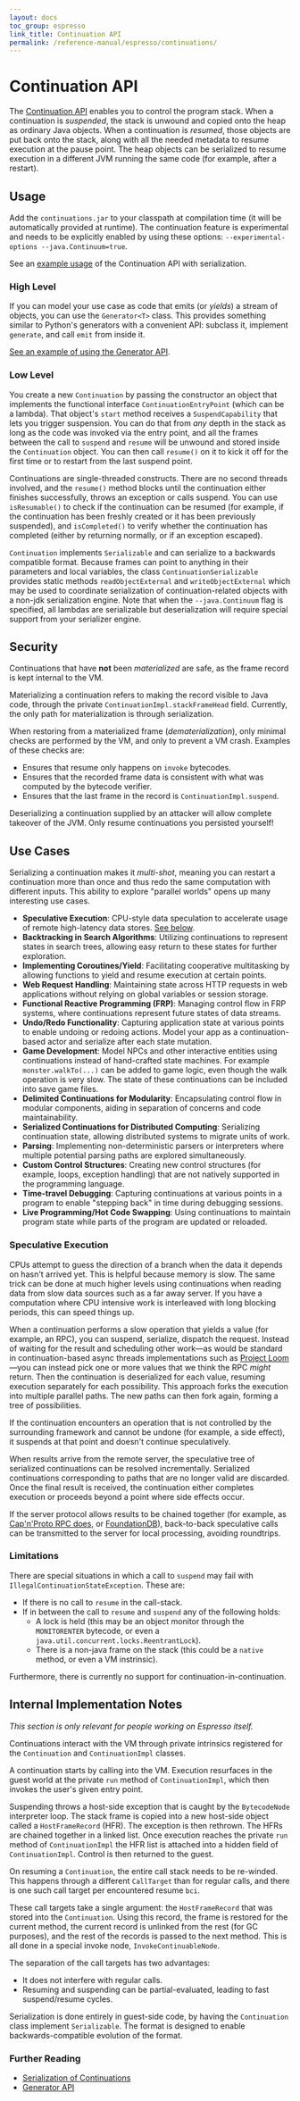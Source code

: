 ```yaml
---
layout: docs
toc_group: espresso
link_title: Continuation API
permalink: /reference-manual/espresso/continuations/
---
```


# Continuation API

The [Continuation API](https://mvnrepository.com/artifact/org.graalvm.espresso/continuations) enables you to control the program stack.
When a continuation is _suspended_, the stack is unwound and copied onto the heap as ordinary Java objects.
When a continuation is _resumed_, those objects are put back onto the stack, along with all the needed metadata to resume execution at the pause point.
The heap objects can be serialized to resume execution in a different JVM running the same code (for example, after a restart).

## Usage

Add the `continuations.jar` to your classpath at compilation time (it will be automatically provided at runtime).
The continuation feature is experimental and needs to be explicitly enabled by using these options: `--experimental-options --java.Continuum=true`.

See an [example usage](serialization.md) of the Continuation API with serialization.

### High Level

If you can model your use case as code that emits (or _yields_) a stream of objects, you can use the `Generator<T>`
class. This provides something similar to Python's generators with a convenient API:
subclass it, implement `generate`, and call `emit` from inside it.

[See an example of using the Generator API](generators.md).

### Low Level

You create a new `Continuation` by passing the constructor an object that implements the functional
interface `ContinuationEntryPoint` (which can be a lambda). That object's `start` method receives
a `SuspendCapability` that lets you trigger suspension. You can do that from _any_ depth in the stack as
long as the code was invoked via the entry point, and all the frames between the call to `suspend` and `resume` will be
unwound and stored inside the `Continuation` object. You can then call `resume()` on it to kick it off for the first
time or to restart from the last suspend point.

Continuations are single-threaded constructs. There are no second threads involved, and the `resume()` method blocks
until the continuation either finishes successfully, throws an exception or calls suspend.
You can use `isResumable()` to check if the continuation can be resumed (for example, if the continuation has been
freshly created or it has been previously suspended), and `isCompleted()` to verify whether the continuation has completed
(either by returning normally, or if an exception escaped).

`Continuation` implements `Serializable` and can serialize to a backwards compatible format. Because frames can point to
anything in their parameters and local variables, the class `ContinuationSerializable` provides static
methods `readObjectExternal` and `writeObjectExternal` which may be used to coordinate serialization of
continuation-related objects with a non-jdk serialization engine. Note that when the `--java.Continuum` flag is specified, 
all lambdas are serializable but deserialization will require special support from your serializer engine.

## Security

Continuations that have **not** been _materialized_ are safe, as the frame record is kept internal to the VM.

Materializing a continuation refers to making the record visible to Java code, through the
private `ContinuationImpl.stackFrameHead` field. Currently, the only path for materialization is through serialization.

When restoring from a materialized frame (_dematerialization_), only minimal checks are performed by the VM, and only to
prevent a VM crash. Examples of these checks are:

- Ensures that resume only happens on `invoke` bytecodes.
- Ensures that the recorded frame data is consistent with what was computed by the bytecode verifier.
- Ensures that the last frame in the record is `ContinuationImpl.suspend`.

Deserializing a continuation supplied by an attacker will allow complete takeover of the JVM. Only resume continuations
you persisted yourself!

## Use Cases

Serializing a continuation makes it _multi-shot_, meaning you can restart a continuation more than once and thus redo
the same computation with different inputs. This ability to explore "parallel worlds" opens up many interesting use
cases.

- **Speculative Execution**: CPU-style data speculation to accelerate usage of remote high-latency data
  stores. [See below](#speculative-execution).
- **Backtracking in Search Algorithms**: Utilizing continuations to represent states in search trees, allowing easy
  return to these states for further exploration.
- **Implementing Coroutines/Yield**: Facilitating cooperative multitasking by allowing functions to yield and resume
  execution at certain points.
- **Web Request Handling**: Maintaining state across HTTP requests in web applications without relying on global
  variables or session storage.
- **Functional Reactive Programming (FRP)**: Managing control flow in FRP systems, where continuations represent future
  states of data streams.
- **Undo/Redo Functionality**: Capturing application state at various points to enable undoing or redoing actions. Model
  your app as a continuation-based actor and serialize after each state mutation.
- **Game Development**: Model NPCs and other interactive entities using continuations instead of hand-crafted state
  machines. For example `monster.walkTo(...)` can be added to game logic, even though the walk operation is very slow.
  The state of these continuations can be included into save game files.
- **Delimited Continuations for Modularity**: Encapsulating control flow in modular components, aiding in separation of
  concerns and code maintainability.
- **Serialized Continuations for Distributed Computing**: Serializing continuation state, allowing distributed systems
  to migrate units of work.
- **Parsing**: Implementing non-deterministic parsers or interpreters where multiple potential parsing paths are
  explored simultaneously.
- **Custom Control Structures**: Creating new control structures (for example, loops, exception handling) that are not natively
  supported in the programming language.
- **Time-travel Debugging**: Capturing continuations at various points in a program to enable "stepping back" in time
  during debugging sessions.
- **Live Programming/Hot Code Swapping**: Using continuations to maintain program state while parts of the program are
  updated or reloaded.

### Speculative Execution

CPUs attempt to guess the direction of a branch when the data it depends on hasn't arrived yet. This is helpful because
memory is slow. The same trick can be done at much higher levels using continuations when reading data from slow data
sources such as a far away server. If you have a computation where CPU intensive work is interleaved with long blocking
periods, this can speed things up.

When a continuation performs a slow operation that yields a value (for example, an RPC), you can suspend, serialize, dispatch the request.
Instead of waiting for the result and scheduling other work—as would be standard in continuation-based async threads implementations such as [Project Loom](https://wiki.openjdk.org/display/loom/Main)—you
can instead pick one or more values that we think the RPC _might_ return.
Then the continuation is deserialized for each value, resuming execution separately for each possibility.
This approach forks the execution into multiple parallel paths. The new paths can then fork again, forming a tree of possibilities.

If the continuation encounters an operation that is not controlled by the surrounding framework and cannot be undone (for example, a side
effect), it suspends at that point and doesn't continue speculatively.

When results arrive from the remote server, the speculative tree of serialized continuations can be resolved incrementally.
Serialized continuations corresponding to paths that are no longer valid are discarded.
Once the final result is received, the continuation either completes execution or proceeds beyond a point where side effects occur.

If the server protocol allows results to be chained together (for example,
as [Cap'n'Proto RPC does](https://capnproto.org/rpc.html#time-travel-promise-pipelining),
or [FoundationDB](https://github.com/apple/foundationdb/wiki/Everything-about-GetMappedRange)), back-to-back speculative
calls can be transmitted to the server for local processing, avoiding roundtrips.

### Limitations

There are special situations in which a call to `suspend` may fail with `IllegalContinuationStateException`. These are:

- If there is no call to `resume` in the call-stack.
- If in between the call to `resume` and `suspend` any of the following holds:
    - A lock is held (this may be an object monitor through the `MONITORENTER` bytecode, or even
      a `java.util.concurrent.locks.ReentrantLock`).
    - There is a non-java frame on the stack (this could be a `native` method, or even a VM instrinsic).

Furthermore, there is currently no support for continuation-in-continuation.

## Internal Implementation Notes

*This section is only relevant for people working on Espresso itself.*

Continuations interact with the VM through private intrinsics registered for the `Continuation` and `ContinuationImpl` classes.

A continuation starts by calling into the VM. Execution resurfaces in the guest world at the private `run` method of
`ContinuationImpl`, which then invokes the user's given entry point.

Suspending throws a host-side exception that is caught by the `BytecodeNode` interpreter loop. The stack frame is copied
into a new host-side object called a `HostFrameRecord` (HFR). The exception is then rethrown. The HFRs are chained
together in a linked list. Once execution reaches the private `run` method of `ContinuationImpl` the HFR list is
attached into a hidden field of `ContinuationImpl`. Control is then returned to the guest.

On resuming a `Continuation`, the entire call stack needs to be re-winded. This happens through a different `CallTarget`
than for regular calls, and there is one such call target per encountered resume `bci`.

These call targets take a single argument: the `HostFrameRecord` that was stored into the `Continuation`. Using this
record, the frame is restored for the current method, the current record is unlinked from the rest (for GC purposes), and
the rest of the records is passed to the next method. This is all done in a special invoke node, `InvokeContinuableNode`.

The separation of the call targets has two advantages:

- It does not interfere with regular calls.
- Resuming and suspending can be partial-evaluated, leading to fast suspend/resume cycles.

Serialization is done entirely in guest-side code, by having the `Continuation` class implement `Serializable`. The
format is designed to enable backwards-compatible evolution of the format.

### Further Reading
* [Serialization of Continuations](serialization.md)
* [Generator API](generators.md)

